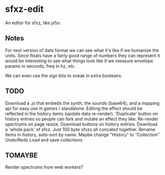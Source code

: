 sfxz-edit
=========

An editor for sfxz, like jsfxr.

Notes
-----

For next version of data format we can see what it's like if we humanize the
units. Since floats have a fairly good range of numbers they can represent it
would be interesting to see what things look like if we measure envelope params
in seconds, freq in hz, etc.

We can even use the sign bits to sneak in extra booleans.

TODO
----

Download a .js that embeds the synth, the sounds (base64), and a mapping api for
easy use in games / standalone.
Editing the effect should be reflected in the history items (update data re-render).
'Duplicate' button on history entries so people can fork and mutate an effect they like.
Re-render spectrums on page resize.
Download buttons on history entries.
Download a 'whole pack' of sfxz. Just 100 byte sfxzs all concated together.
Rename items in history, auto-sort by name.
Maybe change "History" to "Collection"
Undo/Redo
Load and save collections

TOMAYBE
-------
Render spectrums from web workers?
